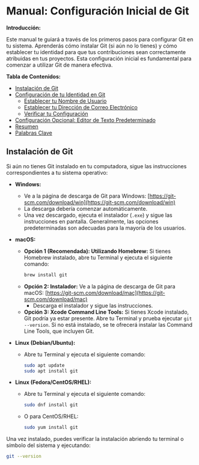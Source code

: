 # Manual: Configuración Inicial de Git

**Introducción:**

Este manual te guiará a través de los primeros pasos para configurar Git en tu sistema. Aprenderás cómo instalar Git (si aún no lo tienes) y cómo establecer tu identidad para que tus contribuciones sean correctamente atribuidas en tus proyectos. Esta configuración inicial es fundamental para comenzar a utilizar Git de manera efectiva.

**Tabla de Contenidos:**

* [Instalación de Git](#instalacion-de-git)
* [Configuración de tu Identidad en Git](#configuracion-de-tu-identidad-en-git)
    * [Establecer tu Nombre de Usuario](#establecer-tu-nombre-de-usuario)
    * [Establecer tu Dirección de Correo Electrónico](#establecer-tu-direccion-de-correo-electronico)
    * [Verificar tu Configuración](#verificar-tu-configuracion)
* [Configuración Opcional: Editor de Texto Predeterminado](#configuracion-opcional-editor-de-texto-predeterminado)
* [Resumen](#resumen)
* [Palabras Clave](#palabras-clave)

## Instalación de Git

Si aún no tienes Git instalado en tu computadora, sigue las instrucciones correspondientes a tu sistema operativo:

* **Windows:**
    * Ve a la página de descarga de Git para Windows: [https://git-scm.com/download/win](https://git-scm.com/download/win)
    * La descarga debería comenzar automáticamente.
    * Una vez descargado, ejecuta el instalador (`.exe`) y sigue las instrucciones en pantalla. Generalmente, las opciones predeterminadas son adecuadas para la mayoría de los usuarios.

* **macOS:**
    * **Opción 1 (Recomendada): Utilizando Homebrew:** Si tienes Homebrew instalado, abre tu Terminal y ejecuta el siguiente comando:
        ```bash
        brew install git
        ```
    * **Opción 2: Instalador:** Ve a la página de descarga de Git para macOS: [https://git-scm.com/download/mac](https://git-scm.com/download/mac)
        * Descarga el instalador y sigue las instrucciones.
    * **Opción 3: Xcode Command Line Tools:** Si tienes Xcode instalado, Git podría ya estar presente. Abre tu Terminal y prueba ejecutar `git --version`. Si no está instalado, se te ofrecerá instalar las Command Line Tools, que incluyen Git.

* **Linux (Debian/Ubuntu):**
    * Abre tu Terminal y ejecuta el siguiente comando:
        ```bash
        sudo apt update
        sudo apt install git
        ```

* **Linux (Fedora/CentOS/RHEL):**
    * Abre tu Terminal y ejecuta el siguiente comando:
        ```bash
        sudo dnf install git
        ```

    * O para CentOS/RHEL:
        ```bash
        sudo yum install git
        ```

Una vez instalado, puedes verificar la instalación abriendo tu terminal o símbolo del sistema y ejecutando:

```bash
git --version
